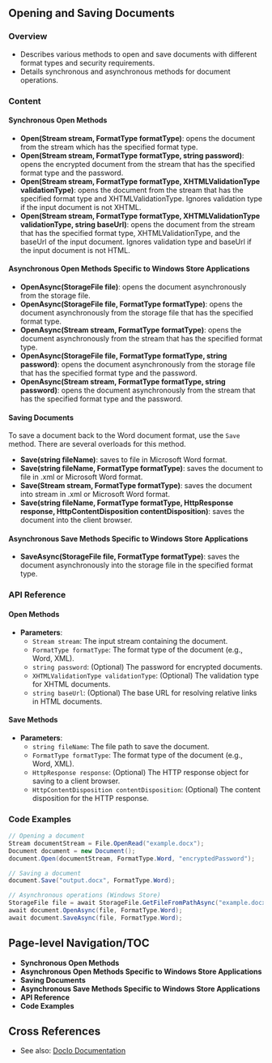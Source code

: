 <!--
source: image
domain: syncfusion-sdk
task: pdf-ocr-to-markdown
language: en (keep original; do not translate)
source_filename: page_060.jpeg
document_name: DocIo
page_number: 060
page_id: DocIo#page_060
product: Syncfusion Winforms
version: 11.4.0.26
timestamp: 2025-08-09T04:31:44Z
fidelity: lossless
-->

## Opening and Saving Documents

### Overview
- Describes various methods to open and save documents with different format types and security requirements.
- Details synchronous and asynchronous methods for document operations.

### Content

#### Synchronous Open Methods
- **Open(Stream stream, FormatType formatType)**: opens the document from the stream which has the specified format type.
- **Open(Stream stream, FormatType formatType, string password)**: opens the encrypted document from the stream that has the specified format type and the password.
- **Open(Stream stream, FormatType formatType, XHTMLValidationType validationType)**: opens the document from the stream that has the specified format type and XHTMLValidationType. Ignores validation type if the input document is not XHTML.
- **Open(Stream stream, FormatType formatType, XHTMLValidationType validationType, string baseUrl)**: opens the document from the stream that has the specified format type, XHTMLValidationType, and the baseUrl of the input document. Ignores validation type and baseUrl if the input document is not HTML.

#### Asynchronous Open Methods Specific to Windows Store Applications
- **OpenAsync(StorageFile file)**: opens the document asynchronously from the storage file.
- **OpenAsync(StorageFile file, FormatType formatType)**: opens the document asynchronously from the storage file that has the specified format type.
- **OpenAsync(Stream stream, FormatType formatType)**: opens the document asynchronously from the stream that has the specified format type.
- **OpenAsync(StorageFile file, FormatType formatType, string password)**: opens the document asynchronously from the storage file that has the specified format type and the password.
- **OpenAsync(Stream stream, FormatType formatType, string password)**: opens the document asynchronously from the stream that has the specified format type and the password.

#### Saving Documents
To save a document back to the Word document format, use the `Save` method. There are several overloads for this method.

- **Save(string fileName)**: saves to file in Microsoft Word format.
- **Save(string fileName, FormatType formatType)**: saves the document to file in .xml or Microsoft Word format.
- **Save(Stream stream, FormatType formatType)**: saves the document into stream in .xml or Microsoft Word format.
- **Save(string fileName, FormatType formatType, HttpResponse response, HttpContentDisposition contentDisposition)**: saves the document into the client browser.

#### Asynchronous Save Methods Specific to Windows Store Applications
- **SaveAsync(StorageFile file, FormatType formatType)**: saves the document asynchronously into the storage file in the specified format type.

### API Reference

#### Open Methods
- **Parameters**:
  - `Stream stream`: The input stream containing the document.
  - `FormatType formatType`: The format type of the document (e.g., Word, XML).
  - `string password`: (Optional) The password for encrypted documents.
  - `XHTMLValidationType validationType`: (Optional) The validation type for XHTML documents.
  - `string baseUrl`: (Optional) The base URL for resolving relative links in HTML documents.

#### Save Methods
- **Parameters**:
  - `string fileName`: The file path to save the document.
  - `FormatType formatType`: The format type of the document (e.g., Word, XML).
  - `HttpResponse response`: (Optional) The HTTP response object for saving to a client browser.
  - `HttpContentDisposition contentDisposition`: (Optional) The content disposition for the HTTP response.

### Code Examples
```csharp
// Opening a document
Stream documentStream = File.OpenRead("example.docx");
Document document = new Document();
document.Open(documentStream, FormatType.Word, "encryptedPassword");

// Saving a document
document.Save("output.docx", FormatType.Word);

// Asynchronous operations (Windows Store)
StorageFile file = await StorageFile.GetFileFromPathAsync("example.docx");
await document.OpenAsync(file, FormatType.Word);
await document.SaveAsync(file, FormatType.Word);
```

## Page-level Navigation/TOC
- **Synchronous Open Methods**
- **Asynchronous Open Methods Specific to Windows Store Applications**
- **Saving Documents**
- **Asynchronous Save Methods Specific to Windows Store Applications**
- **API Reference**
- **Code Examples**

## Cross References
- See also: [DocIo Documentation](https://help.syncfusion.com/dotnetoffice/docio)

<!-- tags: [syncfusion, docio, winforms, document, open, save, async, encryption, html, windows store] keywords: [DocIo, openstream, save, asynchronous, formattype, xhtmlvalidationtype, encryption, password, url, document stream, document format, windows store, httpresponse, httpcontentdisposition, storagefile, asynchronous save, document operations] -->